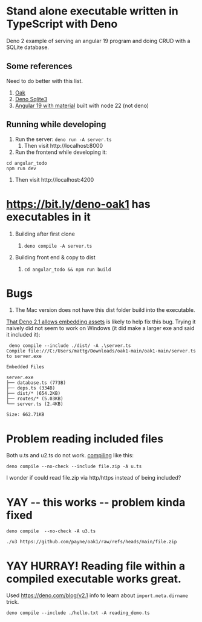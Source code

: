 # Stand alone executable written in TypeScript with Deno

Deno 2 example of serving an angular 19 program and doing CRUD with a SQLite database.

## Some references
Need to do better with this list.
1. [Oak](https://oakserver.org/)
1. [Deno Sqlite3](https://docs.deno.com/examples/sqlite/)
1. [Angular 19 with material](https://angular.dev/) built with node 22 (not deno)

## Running while developing
1. Run the server: `deno run -A server.ts`
   1. Then visit http://localhost:8000
1. Run the frontend while developing it:
```
cd angular_todo
npm run dev
```
   1. Then visit http://localhost:4200

# https://bit.ly/deno-oak1 has executables in it
1. Building after first clone
   1. `deno compile -A server.ts`

1. Building front end & copy to dist
   1. `cd angular_todo && npm run build`


# Bugs
1. The Mac version does not have this dist folder build into the executable.  

[That Deno 2.1 allows embedding assets](https://deno.com/blog/v2.1#embed-assets-files-in-deno-compile) is likely to help fix this bug.  Trying it naively did not seem to work on Windows (it did make a larger exe and said it included it):

```
 deno compile --include ./dist/ -A .\server.ts
Compile file:///C:/Users/mattg/Downloads/oak1-main/oak1-main/server.ts to server.exe

Embedded Files

server.exe
├── database.ts (773B)
├── deps.ts (334B)
├── dist/* (654.2KB)
├── routes/* (5.03KB)
└── server.ts (2.4KB)

Size: 662.71KB
```


# Problem reading included files 

Both u.ts and u2.ts do not work.  [compiling](https://docs.deno.com/runtime/reference/cli/compile/) like this:

```
deno compile --no-check --include file.zip -A u.ts 
```

I wonder if could read file.zip via http/https instead of being included?



# YAY -- this works -- problem kinda fixed

`deno compile  --no-check -A u3.ts`

`./u3 https://github.com/payne/oak1/raw/refs/heads/main/file.zip`

# YAY HURRAY!  Reading file within a compiled executable works great.

Used https://deno.com/blog/v2.1 info to learn about `import.meta.dirname` trick.

`deno compile --include ./hello.txt -A reading_demo.ts`



